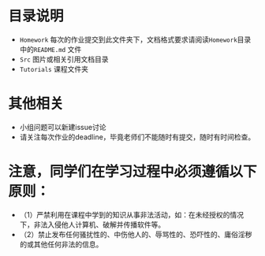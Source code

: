 # 目录说明

- `Homework` 每次的作业提交到此文件夹下，文档格式要求请阅读`Homework`目录中的`README.md` 文件
- `Src` 图片或相关引用文档目录
- `Tutorials` 课程文件夹


# 其他相关

- 小组问题可以新建issue讨论
- 请关注每次作业的deadline，毕竟老师们不能随时有提交，随时有时间检查。

# 注意，同学们在学习过程中必须遵循以下原则：
  - （1）严禁利用在课程中学到的知识从事非法活动，如：在未经授权的情况下，非法入侵他人计算机、破解并传播软件等。
  - （2）禁止发布任何骚扰性的、中伤他人的、辱骂性的、恐吓性的、庸俗淫秽的或其他任何非法的信息。
